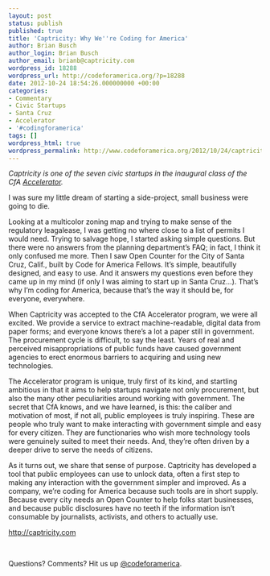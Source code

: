 ```yaml
---
layout: post
status: publish
published: true
title: 'Captricity: Why We''re Coding for America'
author: Brian Busch
author_login: Brian Busch
author_email: brianb@captricity.com
wordpress_id: 18288
wordpress_url: http://codeforamerica.org/?p=18288
date: 2012-10-24 18:54:26.000000000 +00:00
categories:
- Commentary
- Civic Startups
- Santa Cruz
- Accelerator
- '#codingforamerica'
tags: []
wordpress_html: true
wordpress_permalink: http://www.codeforamerica.org/2012/10/24/captricity-why-were-coding-for-america/
---
```


<p><em>Captricity is one of the seven civic startups in the inaugural class of the CfA <a href="http://codeforamerica.org/accelerator" target="_blank">Accelerator</a>. </em></p>
<p>I was sure my little dream of starting a side-project, small business were going to die.</p>
<p>Looking at a multicolor zoning map and trying to make sense of the regulatory leagalease, I was getting no where close to a list of permits I would need. Trying to salvage hope, I started asking simple questions. But there were no answers from the planning department’s FAQ; in fact, I think it only confused me more. Then I saw Open Counter for the City of Santa Cruz, Calif., built by Code for America Fellows. It’s simple, beautifully designed, and easy to use. And it answers my questions even before they came up in my mind (if only I was aiming to start up in Santa Cruz…). That’s why I’m coding for America, because that’s the way it should be, for everyone, everywhere.</p>
<p>When Captricity was accepted to the CfA Accelerator program, we were all excited. We provide a service to extract machine-readable, digital data from paper forms; and everyone knows there’s a lot a paper still in government. The procurement cycle is difficult, to say the least. Years of real and perceived misappropriations of public funds have caused government agencies to erect enormous barriers to acquiring and using new technologies.</p>
<p>The Accelerator program is unique, truly first of its kind, and startling ambitious in that it aims to help startups navigate not only procurement, but also the many other peculiarities around working with government. The secret that CfA knows, and we have learned, is this: the caliber and motivation of most, if not all, public employees is truly inspiring. These are people who truly want to make interacting with government simple and easy for every citizen. They are functionaries who wish more technology tools were genuinely suited to meet their needs. And, they’re often driven by a deeper drive to serve the needs of citizens.</p>
<p>As it turns out, we share that sense of purpose. Captricity has developed a tool that public employees can use to unlock data, often a first step to making any interaction with the government simpler and improved. As a company, we’re coding for America because such tools are in short supply. Because every city needs an Open Counter to help folks start businesses, and because public disclosures have no teeth if the information isn’t consumable by journalists, activists, and others to actually use.</p>
<p><a href="http://captricity.com/" target="_blank">http://captricity.com</a></p>
<p> </p>
<p>Questions? Comments? Hit us up <a href="http://twitter.com/codeforamerica" target="_blank">@codeforamerica</a>.</p>
